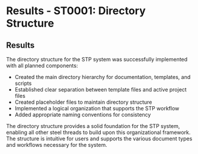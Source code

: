# Results - ST0001: Directory Structure

## Results

The directory structure for the STP system was successfully implemented with all planned components:

- Created the main directory hierarchy for documentation, templates, and scripts
- Established clear separation between template files and active project files
- Created placeholder files to maintain directory structure
- Implemented a logical organization that supports the STP workflow
- Added appropriate naming conventions for consistency

The directory structure provides a solid foundation for the STP system, enabling all other steel threads to build upon this organizational framework. The structure is intuitive for users and supports the various document types and workflows necessary for the system.

